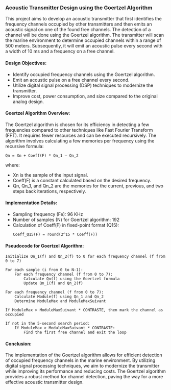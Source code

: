 ### Acoustic Transmitter Design using the Goertzel Algorithm

This project aims to develop an acoustic transmitter that first identifies the frequency channels occupied by other transmitters and then emits an acoustic signal on one of the found free channels. The detection of a channel will be done using the Goertzel algorithm. The transmitter will scan the marine environment to determine occupied channels within a range of 500 meters. Subsequently, it will emit an acoustic pulse every second with a width of 10 ms and a frequency on a free channel.

#### Design Objectives:
- Identify occupied frequency channels using the Goertzel algorithm.
- Emit an acoustic pulse on a free channel every second.
- Utilize digital signal processing (DSP) techniques to modernize the transmitter.
- Improve cost, power consumption, and size compared to the original analog design.

#### Goertzel Algorithm Overview:
The Goertzel algorithm is chosen for its efficiency in detecting a few frequencies compared to other techniques like Fast Fourier Transform (FFT). It requires fewer resources and can be executed recursively. The algorithm involves calculating a few memories per frequency using the recursive formula:
```
Qn = Xn + Coeff(F) * Qn_1 – Qn_2
```
where:
- Xn is the sample of the input signal.
- Coeff(F) is a constant calculated based on the desired frequency.
- Qn, Qn_1, and Qn_2 are the memories for the current, previous, and two steps back iterations, respectively.

#### Implementation Details:
- Sampling frequency (Fe): 96 KHz
- Number of samples (N) for Goertzel algorithm: 192
- Calculation of Coeff(F) in fixed-point format (Q15):
  ```
  Coeff_Q15(F) = round(2^15 * Coeff(F))
  ```

#### Pseudocode for Goertzel Algorithm:
```plaintext
Initialize Qn_1(f) and Qn_2(f) to 0 for each frequency channel (f from 0 to 7)

For each sample (i from 0 to N-1):
    For each frequency channel (f from 0 to 7):
        Calculate Qn(f) using the Goertzel formula
        Update Qn_1(f) and Qn_2(f)
        
For each frequency channel (f from 0 to 7):
    Calculate Module(f) using Qn_1 and Qn_2
    Determine ModuleMax and ModuleMaxSuivant
    
If ModuleMax > ModuleMaxSuivant * CONTRASTE, then mark the channel as occupied

If not in the 5-second search period:
    If ModuleMax > ModuleMaxSuivant * CONTRASTE:
        Find the first free channel and exit the loop
```

#### Conclusion:
The implementation of the Goertzel algorithm allows for efficient detection of occupied frequency channels in the marine environment. By utilizing digital signal processing techniques, we aim to modernize the transmitter while improving its performance and reducing costs. The Goertzel algorithm provides a robust method for channel detection, paving the way for a more effective acoustic transmitter design.
